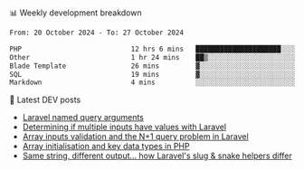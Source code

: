 📊 Weekly development breakdown
<!--START_SECTION:waka-->

```txt
From: 20 October 2024 - To: 27 October 2024

PHP                           12 hrs 6 mins   █████████████████████░░░░   84.32 %
Other                         1 hr 24 mins    ██▒░░░░░░░░░░░░░░░░░░░░░░   09.84 %
Blade Template                26 mins         ▓░░░░░░░░░░░░░░░░░░░░░░░░   03.04 %
SQL                           19 mins         ▓░░░░░░░░░░░░░░░░░░░░░░░░   02.23 %
Markdown                      4 mins          ░░░░░░░░░░░░░░░░░░░░░░░░░   00.56 %
```

<!--END_SECTION:waka-->

📕 Latest DEV posts
<!-- BLOG-POST-LIST:START -->
- [Laravel named query arguments](https://dev.to/michaelvickersuk/laravel-named-query-arguments-28kd)
- [Determining if multiple inputs have values with Laravel](https://dev.to/michaelvickersuk/determining-if-multiple-inputs-have-values-with-laravel-km6)
- [Array inputs validation and the N+1 query problem in Laravel](https://dev.to/michaelvickersuk/array-inputs-validation-and-the-n1-query-problem-in-laravel-2agb)
- [Array initialisation and key data types in PHP](https://dev.to/michaelvickersuk/array-initialisation-and-key-data-types-in-php-1e5b)
- [Same string, different output... how Laravel&#39;s slug &amp; snake helpers differ](https://dev.to/michaelvickersuk/same-string-different-output-how-laravels-slug-snake-helpers-differ-1ccj)
<!-- BLOG-POST-LIST:END -->
